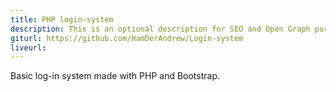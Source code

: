 ```yaml
---
title: PHP login-system
description: This is an optional description for SEO and Open Graph purposes, rather than the default generated excerpt.
giturl: https://github.com/HamDerAndrew/Login-system
liveurl: 
---
```


Basic log-in system made with PHP and Bootstrap.
